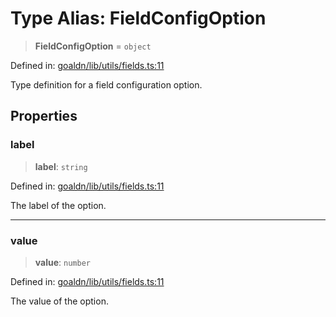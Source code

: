# Type Alias: FieldConfigOption

> **FieldConfigOption** = `object`

Defined in: [goaldn/lib/utils/fields.ts:11](https://github.com/aldesgroup/goaldn/blob/6a7943d02984b1a6b41d76a3a483a1484b644076/lib/utils/fields.ts#L11)

Type definition for a field configuration option.

## Properties

### label

> **label**: `string`

Defined in: [goaldn/lib/utils/fields.ts:11](https://github.com/aldesgroup/goaldn/blob/6a7943d02984b1a6b41d76a3a483a1484b644076/lib/utils/fields.ts#L11)

The label of the option.

***

### value

> **value**: `number`

Defined in: [goaldn/lib/utils/fields.ts:11](https://github.com/aldesgroup/goaldn/blob/6a7943d02984b1a6b41d76a3a483a1484b644076/lib/utils/fields.ts#L11)

The value of the option.

